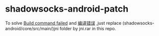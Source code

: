 # shadowsocks-android-patch
To solve [Build command failed](https://github.com/shadowsocks/shadowsocks-android/issues/2188) and [编译错误](https://github.com/shadowsocks/shadowsocks-android/issues/2268) ,just replace (shadowsocks-android/core/src/main/)jni folder by jni.rar in this repo.

